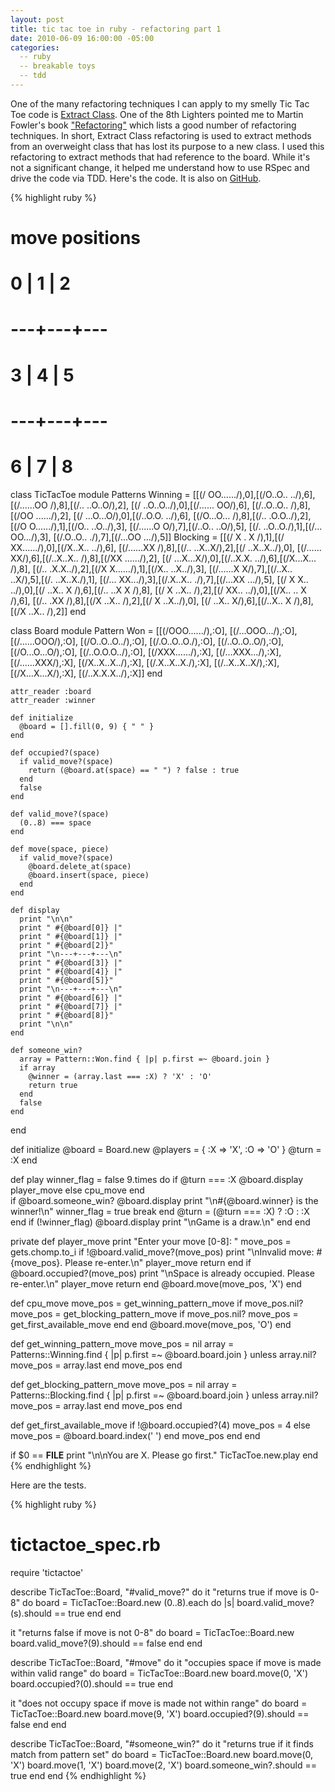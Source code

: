 ```yaml
---
layout: post
title: tic tac toe in ruby - refactoring part 1 
date: 2010-06-09 16:00:00 -05:00
categories:
  -- ruby
  -- breakable toys
  -- tdd
---
```


One of the many refactoring techniques I can apply to my smelly Tic Tac Toe code is [Extract Class](http://en.wikipedia.org/wiki/Extract_class).  One of the 8th Lighters pointed me to Martin Fowler's book ["Refactoring"](http://www.amazon.com/Refactoring-Improving-Design-Existing-Technology/dp/0201485672/) which lists a good number of refactoring techniques.  In short, Extract Class refactoring is used to extract methods from an overweight class that has lost its purpose to a new class.  I used this refactoring to extract methods that had reference to the board.  While it's not a significant change, it helped me understand how to use RSpec and drive the code via TDD.  Here's the code.  It is also on [GitHub](http://github.com/sl4m/tic_tac_toe_ruby).

{% highlight ruby %}
# move positions
#
#  0 | 1 | 2
# ---+---+---
#  3 | 4 | 5
# ---+---+---
#  6 | 7 | 8

class TicTacToe
  module Patterns
    Winning = 
      [[(/ OO....../),0],[(/O..O.. ../),6],
       [(/......OO /),8],[(/.. ..O..O/),2],
       [(/ ..O..O../),0],[(/...... OO/),6],
       [(/..O..O.. /),8],[(/OO ....../),2],
       [(/ ...O...O/),0],[(/..O.O. ../),6],
       [(/O...O... /),8],[(/.. .O.O../),2],
       [(/O O....../),1],[(/O.. ..O../),3],
       [(/......O O/),7],[(/..O.. ..O/),5],
       [(/. ..O..O./),1],[(/... OO.../),3],
       [(/.O..O.. ./),7],[(/...OO .../),5]]
    Blocking = 
      [[(/  X . X  /),1],[(/ XX....../),0],[(/X..X.. ../),6],
       [(/......XX /),8],[(/.. ..X..X/),2],[(/ ..X..X../),0],
       [(/...... XX/),6],[(/..X..X.. /),8],[(/XX ....../),2],
       [(/ ...X...X/),0],[(/..X.X. ../),6],[(/X...X... /),8],
       [(/.. .X.X../),2],[(/X X....../),1],[(/X.. ..X../),3],
       [(/......X X/),7],[(/..X.. ..X/),5],[(/. ..X..X./),1],
       [(/... XX.../),3],[(/.X..X.. ./),7],[(/...XX .../),5],
       [(/ X X.. ../),0],[(/ ..X.. X /),6],[(/.. ..X X /),8],
       [(/ X ..X.. /),2],[(/  XX.. ../),0],[(/X.. .. X /),6],
       [(/.. .XX   /),8],[(/X  ..X.. /),2],[(/ X  ..X../),0],
       [(/ ..X..  X/),6],[(/..X..  X /),8],[(/X  ..X.. /),2]]
  end
 
  class Board
    module Pattern
      Won = 
        [[(/OOO....../),:O], [(/...OOO.../),:O],
         [(/......OOO/),:O], [(/O..O..O../),:O],
         [(/.O..O..O./),:O], [(/..O..O..O/),:O],
         [(/O...O...O/),:O], [(/..O.O.O../),:O],
         [(/XXX....../),:X], [(/...XXX.../),:X],
         [(/......XXX/),:X], [(/X..X..X../),:X],
         [(/.X..X..X./),:X], [(/..X..X..X/),:X],
         [(/X...X...X/),:X], [(/..X.X.X../),:X]]
    end
    
    attr_reader :board
    attr_reader :winner

    def initialize
      @board = [].fill(0, 9) { " " }
    end

    def occupied?(space)
      if valid_move?(space)
        return (@board.at(space) == " ") ? false : true
      end
      false
    end

    def valid_move?(space)
      (0..8) === space
    end

    def move(space, piece)
      if valid_move?(space)
        @board.delete_at(space)
        @board.insert(space, piece)
      end
    end

    def display
      print "\n\n"
      print " #{@board[0]} |"
      print " #{@board[1]} |"
      print " #{@board[2]}"		
      print "\n---+---+---\n"
      print " #{@board[3]} |"
      print " #{@board[4]} |"
      print " #{@board[5]}"
      print "\n---+---+---\n"
      print " #{@board[6]} |"
      print " #{@board[7]} |"
      print " #{@board[8]}"
      print "\n\n"
    end

    def someone_win?
      array = Pattern::Won.find { |p| p.first =~ @board.join }
      if array
        @winner = (array.last === :X) ? 'X' : 'O'
        return true
      end
      false
    end
  end

  def initialize
    @board = Board.new
    @players = { :X => 'X', :O => 'O' }
    @turn = :X
  end
  
  def play
    winner_flag = false
    9.times do
      if @turn === :X
        @board.display
        player_move
      else
        cpu_move
      end				
      if @board.someone_win?
        @board.display
        print "\n#{@board.winner} is the winner!\n"
        winner_flag = true
        break
      end
      @turn = (@turn === :X) ? :O : :X
    end
    if (!winner_flag)
      @board.display
      print "\nGame is a draw.\n"
    end	
  end
  
  private
  def player_move
    print "Enter your move [0-8]: "
    move_pos = gets.chomp.to_i
    if !@board.valid_move?(move_pos)
      print "\nInvalid move: #{move_pos}. Please re-enter.\n"
      player_move
      return
    end
    if @board.occupied?(move_pos)
      print "\nSpace is already occupied. Please re-enter.\n"
      player_move
      return
    end
    @board.move(move_pos, 'X')
  end
  
  def cpu_move
    move_pos = get_winning_pattern_move
    if move_pos.nil?
      move_pos = get_blocking_pattern_move
      if move_pos.nil?
        move_pos = get_first_available_move
      end
    end
    @board.move(move_pos, 'O')
  end
  
  def get_winning_pattern_move
    move_pos = nil
    array = Patterns::Winning.find { |p| p.first =~ @board.board.join }
    unless array.nil?
      move_pos = array.last
    end
    move_pos
  end
  
  def get_blocking_pattern_move
    move_pos = nil
    array = Patterns::Blocking.find { |p| p.first =~ @board.board.join }
    unless array.nil?
      move_pos = array.last
    end
    move_pos
  end
  
  def get_first_available_move
    if !@board.occupied?(4) 
      move_pos = 4
    else
      move_pos = @board.board.index(' ')
    end
    move_pos
  end
end

if $0 == __FILE__
  print "\n\nYou are X.  Please go first."
  TicTacToe.new.play
end
{% endhighlight %}

Here are the tests.

{% highlight ruby %}
# tictactoe_spec.rb
require 'tictactoe'

describe TicTacToe::Board, "#valid_move?" do
  it "returns true if move is 0-8" do
    board = TicTacToe::Board.new
    (0..8).each do
      |s| board.valid_move?(s).should == true
    end
  end

  it "returns false if move is not 0-8" do
    board = TicTacToe::Board.new
    board.valid_move?(9).should == false
  end
end

describe TicTacToe::Board, "#move" do
  it "occupies space if move is made within valid range" do
    board = TicTacToe::Board.new
    board.move(0, 'X')
    board.occupied?(0).should == true
  end

  it "does not occupy space if move is made not within range" do
    board = TicTacToe::Board.new
    board.move(9, 'X')
    board.occupied?(9).should == false
  end
end

describe TicTacToe::Board, "#someone_win?" do
  it "returns true if it finds match from pattern set" do
    board = TicTacToe::Board.new
    board.move(0, 'X')
    board.move(1, 'X')
    board.move(2, 'X')
    board.someone_win?.should == true
  end
end
{% endhighlight %}
